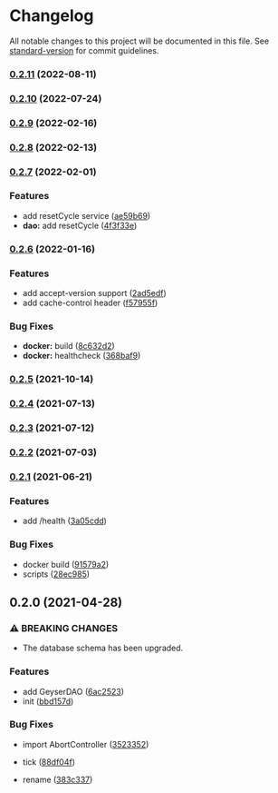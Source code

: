 # Changelog

All notable changes to this project will be documented in this file. See [standard-version](https://github.com/conventional-changelog/standard-version) for commit guidelines.

### [0.2.11](https://github.com/BlackGlory/geyser/compare/v0.2.10...v0.2.11) (2022-08-11)

### [0.2.10](https://github.com/BlackGlory/geyser/compare/v0.2.9...v0.2.10) (2022-07-24)

### [0.2.9](https://github.com/BlackGlory/geyser/compare/v0.2.8...v0.2.9) (2022-02-16)

### [0.2.8](https://github.com/BlackGlory/geyser/compare/v0.2.7...v0.2.8) (2022-02-13)

### [0.2.7](https://github.com/BlackGlory/geyser/compare/v0.2.6...v0.2.7) (2022-02-01)


### Features

* add resetCycle service ([ae59b69](https://github.com/BlackGlory/geyser/commit/ae59b69f2b7ba582601cfc92a4f199f86ade8edf))
* **dao:** add resetCycle ([4f3f33e](https://github.com/BlackGlory/geyser/commit/4f3f33e54e89998f946b5f3cabe3d2c7b5bc1032))

### [0.2.6](https://github.com/BlackGlory/geyser/compare/v0.2.5...v0.2.6) (2022-01-16)


### Features

* add accept-version support ([2ad5edf](https://github.com/BlackGlory/geyser/commit/2ad5edfe0237edb2b113afab7c040a8cd35ddb45))
* add cache-control header ([f57955f](https://github.com/BlackGlory/geyser/commit/f57955fb243e976ed51dd179fd7e488e4dee328e))


### Bug Fixes

* **docker:** build ([8c632d2](https://github.com/BlackGlory/geyser/commit/8c632d2ae53b0bc20a49a177f0dbc84eee110b30))
* **docker:** healthcheck ([368baf9](https://github.com/BlackGlory/geyser/commit/368baf98b1727901cb954dcb403b65b5e7c58c76))

### [0.2.5](https://github.com/BlackGlory/geyser/compare/v0.2.4...v0.2.5) (2021-10-14)

### [0.2.4](https://github.com/BlackGlory/geyser/compare/v0.2.3...v0.2.4) (2021-07-13)

### [0.2.3](https://github.com/BlackGlory/geyser/compare/v0.2.2...v0.2.3) (2021-07-12)

### [0.2.2](https://github.com/BlackGlory/geyser/compare/v0.2.1...v0.2.2) (2021-07-03)

### [0.2.1](https://github.com/BlackGlory/geyser/compare/v0.2.0...v0.2.1) (2021-06-21)


### Features

* add /health ([3a05cdd](https://github.com/BlackGlory/geyser/commit/3a05cdd8177d94544dd9bb17c1ce846991ac1baf))


### Bug Fixes

* docker build ([91579a2](https://github.com/BlackGlory/geyser/commit/91579a2773519bdc27bcd618193d5c6244e80192))
* scripts ([28ec985](https://github.com/BlackGlory/geyser/commit/28ec9857c2fe2d3c93390d2d4857dec2cb8a4a07))

## 0.2.0 (2021-04-28)


### ⚠ BREAKING CHANGES

* The database schema has been upgraded.

### Features

* add GeyserDAO ([6ac2523](https://github.com/BlackGlory/geyser/commit/6ac25235336c3800f2e6e51c6f3b5e4a5f084079))
* init ([bbd157d](https://github.com/BlackGlory/geyser/commit/bbd157d49b9d00a4d2d066c9e947c649a22684f0))


### Bug Fixes

* import AbortController ([3523352](https://github.com/BlackGlory/geyser/commit/3523352cf7fd7d1d71d26ea0e7b64761e1bbc07c))
* tick ([88df04f](https://github.com/BlackGlory/geyser/commit/88df04fd7dee4b91ac8580c01c117b5504ea0596))


* rename ([383c337](https://github.com/BlackGlory/geyser/commit/383c3374527a86639f58921ad80a52b6c976bbe1))
